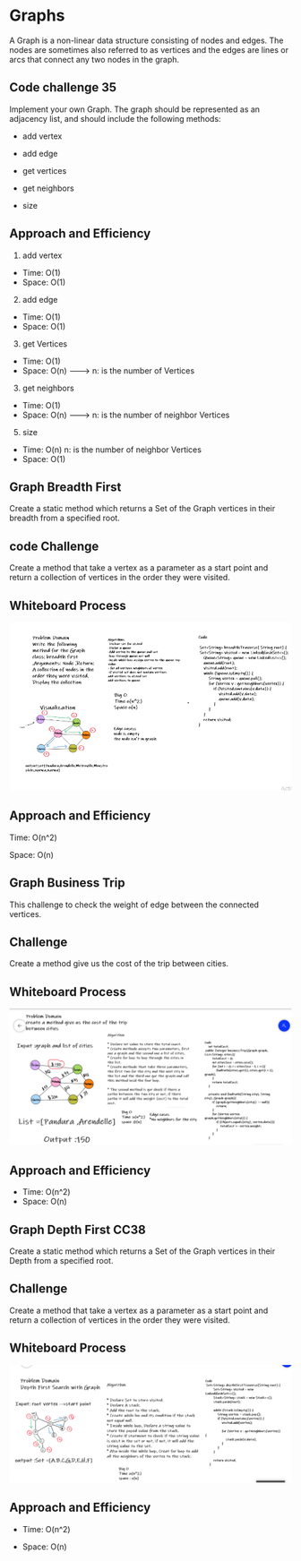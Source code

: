 # Graphs

A Graph is a non-linear data structure consisting of nodes and edges. The nodes are sometimes also referred to as vertices and the edges are lines or arcs that connect any two nodes in the graph.


## Code challenge 35

Implement your own Graph. The graph should be represented as an adjacency list, and should include the following methods:

- add vertex

- add edge

- get vertices

- get neighbors

- size

## Approach and Efficiency

1) add vertex

- Time: O(1)
- Space: O(1)

2) add edge
- Time: O(1)
- Space: O(1)

3) get Vertices

- Time: O(1)
- Space: O(n) ---> n: is the number of Vertices

3) get neighbors

- Time: O(1)
- Space: O(n) ---> n: is the number of neighbor Vertices

5) size

- Time: O(n) n: is the number of neighbor Vertices
- Space: O(1)

## Graph Breadth First
Create a static method which returns a Set of the Graph vertices in their breadth from a specified root.

## code Challenge 

Create a method that take a vertex as a parameter as a start point and return a collection of vertices in the order they were visited.

## Whiteboard Process

![](img/codech36.png)


## Approach and Efficiency
Time: O(n^2)

Space: O(n)


## Graph Business Trip
This challenge to check the weight of edge between the connected vertices.

## Challenge

Create a method give us the cost of the trip between cities.

## Whiteboard Process

![](img/codechallenge37.png)


## Approach and Efficiency

- Time: O(n^2)
- Space: O(n)


## Graph Depth First CC38

Create a static method which returns a Set of the Graph vertices in their Depth from a specified root.

## Challenge
Create a method that take a vertex as a parameter as a start point and return a collection of vertices in the order they were visited.

## Whiteboard Process

![](img/codeChallenge38.png)


## Approach and Efficiency

- Time: O(n^2)

- Space: O(n)

